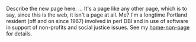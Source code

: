 Describe the new page here.  ... It's a page like any other page, which is to say, since this is the web, it isn't a page at all. Me? I'm a longtime Portland resident (off and on since 1967) involved in perl DBI and in use of software in support of non-profits and social justice issues.  See my [home-non-page](http://www.vpservices.com/jeff/) for details.
